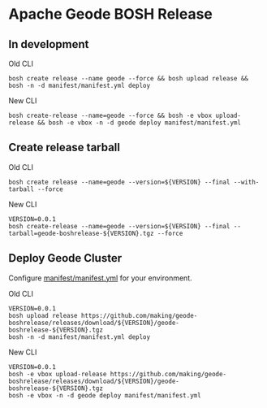 # Apache Geode BOSH Release


## In development

Old CLI

```
bosh create release --name geode --force && bosh upload release && bosh -n -d manifest/manifest.yml deploy
```

New CLI

```
bosh create-release --name=geode --force && bosh -e vbox upload-release && bosh -e vbox -n -d geode deploy manifest/manifest.yml
```

## Create release tarball

Old CLI

```
bosh create release --name=geode --version=${VERSION} --final --with-tarball --force 
```

New CLI

```
VERSION=0.0.1
bosh create-release --name=geode --version=${VERSION} --final --tarball=geode-boshrelease-${VERSION}.tgz --force
```

## Deploy Geode Cluster

Configure [manifest/manifest.yml](manifest/manifest.yml) for your environment.

Old CLI

```
VERSION=0.0.1
bosh upload release https://github.com/making/geode-boshrelease/releases/download/${VERSION}/geode-boshrelease-${VERSION}.tgz
bosh -n -d manifest/manifest.yml deploy 
```

New CLI

```
VERSION=0.0.1
bosh -e vbox upload-release https://github.com/making/geode-boshrelease/releases/download/${VERSION}/geode-boshrelease-${VERSION}.tgz
bosh -e vbox -n -d geode deploy manifest/manifest.yml
```